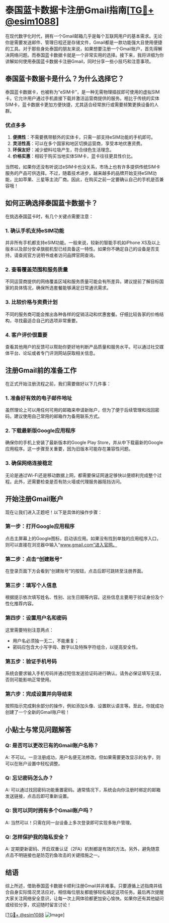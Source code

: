 # 泰国蓝卡数据卡注册Gmail指南[[TG💪+ @esim1088](https://t.me/s/esim1088)]

在现代数字化时代，拥有一个Gmail邮箱几乎是每个互联网用户的基本需求。无论你是需要发送邮件、管理日程还是存储文件，Gmail都是一款功能强大且使用便捷的工具。对于那些身处泰国的朋友来说，如果想要注册一个Gmail账户，首先得解决网络问题。而泰国蓝卡数据卡就是一个非常实用的选择。接下来，我将详细为你讲解如何使用泰国蓝卡数据卡注册Gmail，同时分享一些小技巧和注意事项。

## 泰国蓝卡数据卡是什么？为什么选择它？

泰国蓝卡数据卡，也被称为“eSIM卡”，是一种无需物理插拔即可使用的虚拟SIM卡。它允许用户通过手机直接下载并激活运营商提供的服务。相比于传统的实体SIM卡，蓝卡数据卡更加方便快捷，尤其适合经常旅行或需要频繁更换设备的人群。

### 优点多多

1. **便携性**：不需要携带额外的实体卡，只需一部支持eSIM功能的手机即可。
2. **灵活性高**：可以在多个国家和地区切换运营商，享受本地优惠资费。
3. **环保友好**：减少塑料垃圾产生，符合绿色生活理念。
4. **价格实惠**：相较于购买当地实体SIM卡，蓝卡往往更具性价比。

当然啦，如果你还没有听说过eSIM卡也没关系，市场上也有许多提供传统SIM卡服务的产品可供选择。不过，随着技术进步，越来越多的品牌开始支持eSIM功能，比如苹果、三星等主流厂商。因此，在购买之前一定要确认自己的手机是否兼容哦！

## 如何正确选择泰国蓝卡数据卡？

在挑选泰国蓝卡时，有几个关键点需要注意：

### 1. 确认手机支持eSIM功能
并非所有手机都支持eSIM功能。一般来说，较新的智能手机如iPhone XS及以上版本以及部分安卓旗舰机型已经具备这一特性。如果你不确定自己的设备是否支持，请查阅官方说明书或者访问品牌官网查询。

### 2. 查看覆盖范围和服务质量
不同运营商提供的网络覆盖区域和服务质量可能会有所差异。建议提前了解目标国家的具体情况，确保所选套餐能够满足日常通讯需求。

### 3. 比较价格与资费计划
不同的服务商可能会推出各种各样的促销活动和优惠套餐。仔细比较各家的价格结构，寻找最适合自己的选项非常重要。

### 4. 客户评价很重要
查看其他用户的反馈可以帮助你更好地判断产品质量和服务水平。可以通过社交媒体平台、论坛或者专门评测网站获取相关信息。

## 注册Gmail前的准备工作

在正式开始注册流程之前，我们需要做好以下几件事：

### 1. 准备好有效的电子邮件地址
虽然理论上可以用任何可用的邮箱来申请新账户，但为了便于后续管理和找回密码，建议使用自己常用的邮箱作为备用联系方式。

### 2. 下载最新版Google应用程序
确保你的手机上安装了最新版本的Google Play Store，并从中下载最新的Google应用程序。这一步骤至关重要，因为旧版本可能存在兼容性问题。

### 3. 确保网络连接稳定
无论是通过Wi-Fi还是移动数据上网，都需要保证网速足够快以便顺利完成整个过程。此外，还需要检查是否有防火墙或代理服务器阻挡访问。

## 开始注册Gmail账户

现在让我们进入正题吧！以下是具体的操作步骤：

### 第一步：打开Google应用程序
点击主屏幕上的Google图标，启动该应用。如果没有找到单独的应用程序入口，则可以直接在浏览器中输入“www.gmail.com”进入官网。

### 第二步：点击“创建账号”
在登录页面下方会看到“创建账号”的按钮，点击后即可跳转至注册界面。

### 第三步：填写个人信息
根据提示依次填写姓名、性别、出生日期等内容。这些信息主要用于验证身份及个性化推荐内容。

### 第四步：设置用户名和密码
这里需要特别注意两点：
- 用户名必须独一无二，不能重复；
- 密码应包含大小写字母、数字以及特殊字符组合，以提高安全性。

### 第五步：验证手机号码
系统会要求输入手机号码并通过短信发送验证码进行确认。请务必保证填写无误，否则可能影响正常使用。

### 第六步：完成设置并向导结束
按照指示完成剩余部分的操作，例如添加头像、设置默认语言等。至此，你就成功创建了一个全新的Gmail账户啦！

## 小贴士与常见问题解答

### Q: 是否可以更改已有的Gmail账户名称？
A: 不可以。一旦注册成功，用户名便无法修改。但如果需要更改显示的名字，则可以在账户设置中轻松调整。

### Q: 忘记密码怎么办？
A: 可以通过找回密码功能重置密码。通常情况下，系统会向你注册时绑定的邮箱发送链接，点击后即可重新设置。

### Q: 我可以同时拥有多个Gmail账户吗？
A: 当然可以！只需在同一台设备上多次登录即可实现多账户管理。

### Q: 怎样保护我的隐私安全？
A: 定期更新密码、开启双重认证（2FA）机制都是有效的方法。另外，避免随意点击不明链接也是防范钓鱼攻击的关键措施之一。

## 结语

综上所述，借助泰国蓝卡数据卡顺利注册Gmail并非难事。只要遵循上述指南并结合自身实际情况灵活应对，相信每位朋友都能够轻松搞定这项任务。最后再次提醒大家关注网络安全意识，让每一次上网体验都更加安心愉快。如果你还有其他疑问或经验分享，欢迎随时留言讨论！

[[TG💪+ @esim1088](https://t.me/s/esim1088) ![Image](https://i.postimg.cc/4NQfJmqS/Snipaste-2025-05-13-00-14-12.png)]